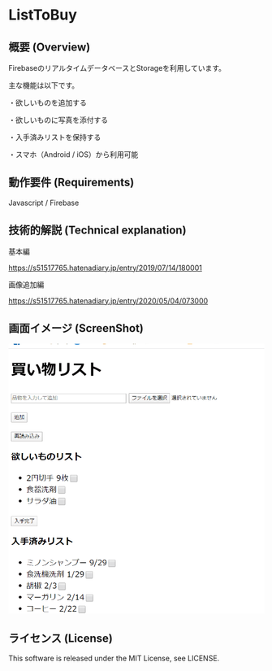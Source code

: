 # ListToBuy

## 概要 (Overview)

FirebaseのリアルタイムデータベースとStorageを利用しています。

主な機能は以下です。

・欲しいものを追加する

・欲しいものに写真を添付する

・入手済みリストを保持する

・スマホ（Android / iOS）から利用可能 


## 動作要件 (Requirements)

Javascript / Firebase

## 技術的解説 (Technical explanation)

基本編

https://s51517765.hatenadiary.jp/entry/2019/07/14/180001

画像追加編

https://s51517765.hatenadiary.jp/entry/2020/05/04/073000

## 画面イメージ (ScreenShot)

<img src="https://github.com/s51517765/ListToBuy/blob/master/ListToByMovie.gif">

## ライセンス (License)

This software is released under the MIT License, see LICENSE.